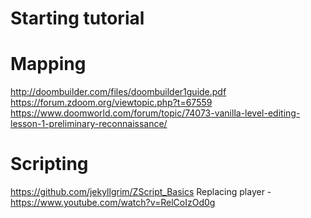 Starting tutorial
=================

Mapping
=======
http://doombuilder.com/files/doombuilder1guide.pdf
https://forum.zdoom.org/viewtopic.php?t=67559
https://www.doomworld.com/forum/topic/74073-vanilla-level-editing-lesson-1-preliminary-reconnaissance/

Scripting
=========
https://github.com/jekyllgrim/ZScript_Basics
Replacing player - https://www.youtube.com/watch?v=RelCoIzOd0g 
